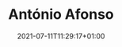 ---
title: "António Afonso"
date: 2021-07-11T11:29:17+01:00
weight: 
summary: "Second engineer"
role: "crew"
profile_image: "/people_photos/antonio_afonso.jpeg"
website: ""
---